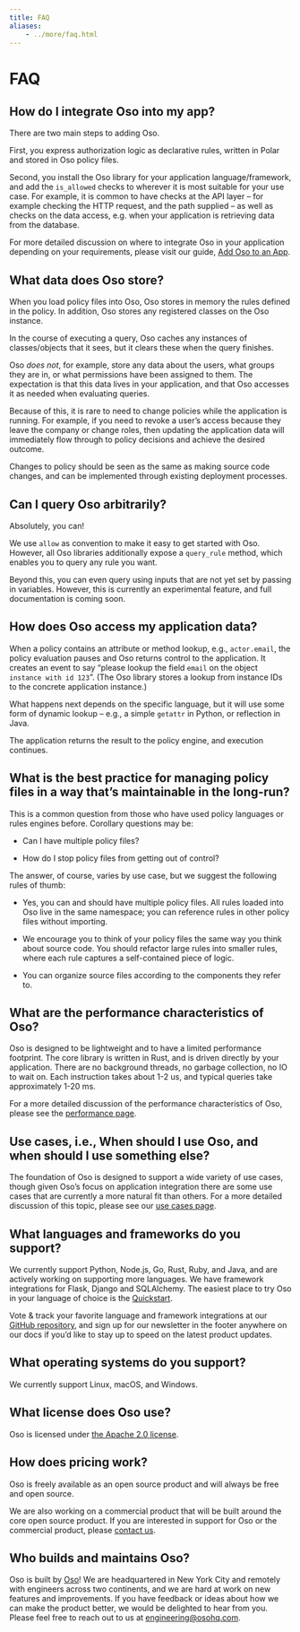 ```yaml
---
title: FAQ
aliases: 
    - ../more/faq.html
---
```


# FAQ

## How do I integrate Oso into my app?

There are two main steps to adding Oso.

First, you express authorization logic as declarative rules, written in Polar and stored in Oso policy files.

Second, you install the Oso library for your application language/framework,
and add the `is_allowed` checks to wherever it is most suitable for your use case.
For example, it is common to have checks at the API layer – for example checking
the HTTP request, and the path supplied – as well as checks on the data access,
e.g. when your application is retrieving data from the database.

For more detailed discussion on where to integrate Oso in your application
depending on your requirements, please visit our guide, [Add Oso to an App](getting-started/application).

## What data does Oso store?

When you load policy files into Oso, Oso stores in memory the rules defined in
the policy. In addition, Oso stores any registered classes on the Oso instance.

In the course of executing a query, Oso caches any instances of classes/objects
that it sees, but it clears these when the query finishes.

Oso *does not*, for example, store any data about the users, what groups they
are in, or what permissions have been assigned to them. The expectation is that
this data lives in your application, and that Oso accesses it as needed when evaluating queries.

Because of this, it is rare to need to change policies while the application
is running. For example, if you need to revoke a user’s access because they leave
the company or change roles, then updating the application data will immediately flow through to policy decisions and achieve the desired outcome.

Changes to policy should be seen as the same as making source code changes,
and can be implemented through existing deployment processes.

## Can I query Oso arbitrarily?

Absolutely, you can!

We use `allow` as convention to make it easy to get started with Oso.
However, all Oso libraries additionally expose a `query_rule` method,
which enables you to query any rule you want.

Beyond this, you can even query using inputs that are not yet set by
passing in variables. However, this is currently an experimental feature, and
full documentation is coming soon.

## How does Oso access my application data?

When a policy contains an attribute or method lookup, e.g., `actor.email`, the
policy evaluation pauses and Oso returns control to the application.
It creates an event to say “please lookup the field `email` on the object
`instance with id 123`”. (The Oso library stores a lookup from instance IDs to the
concrete application instance.)

What happens next depends on the specific language, but it will use some form of
dynamic lookup – e.g., a simple `getattr` in Python, or reflection in Java.

The application returns the result to the policy engine, and execution continues.

## What is the best practice for managing policy files in a way that’s maintainable in the long-run?

This is a common question from those who have used policy languages or rules
engines before. Corollary questions may be:


* Can I have multiple policy files?


* How do I stop policy files from getting out of control?

The answer, of course, varies by use case, but we suggest the following rules of thumb:


* Yes, you can and should have multiple policy files. All rules loaded
into Oso live in the same namespace; you can reference rules in other
policy files without importing.


* We encourage you to think of your policy files the same way you think
about source code. You should refactor large rules into smaller
rules, where each rule captures a self-contained piece of logic.


* You can organize source files according to the components they refer to.

## What are the performance characteristics of Oso?

Oso is designed to be lightweight and to have a limited performance footprint. The core library is written in Rust, and is
driven directly by your application. There are no background threads, no garbage collection, no
IO to wait on. Each instruction takes about 1-2 us, and typical queries take approximately 1-20 ms.

For a more detailed discussion of the performance characteristics of Oso,
please see the [performance page](performance).

## Use cases, i.e., When should I use Oso, and when should I use something else?

The foundation of Oso is designed to support a wide variety of use cases, though
given Oso’s focus on application integration there are some use cases that are
currently a more natural fit than others. For a more detailed discussion of this
topic, please see our [use cases page](https://www.osohq.com/use-cases).

## What languages and frameworks do you support?

We currently support Python, Node.js, Go, Rust, Ruby, and Java, and are actively working on supporting more languages.
We have framework integrations for Flask, Django and SQLAlchemy. The easiest place to try Oso in your language of choice is the [Quickstart](getting-started/quickstart).

Vote & track your favorite language and framework integrations at our
[GitHub repository](https://github.com/osohq/oso),
and sign up for our newsletter in the footer anywhere on our docs if you’d like
to stay up to speed on the latest product updates.

## What operating systems do you support?

We currently support Linux, macOS, and Windows.

## What license does Oso use?

Oso is licensed under [the Apache 2.0 license](https://github.com/osohq/oso/blob/main/LICENSE).

## How does pricing work?

Oso is freely available as an open source product and will always be free and open source.

We are also working on a commercial product that will be built around the core open source product. If you are interested in support for Oso or the commercial
product, please [contact us](https://osohq.com/company/contact-us).

## Who builds and maintains Oso?

Oso is built by [Oso](https://www.osohq.com/company/about-us)! We are headquartered in New York City and remotely with engineers across two continents, and we are
hard at work on new features and improvements. If you have feedback or ideas about
how we can make the product better, we would be delighted to hear from you.
Please feel free to reach out to us at <a href="mailto:engineering@osohq.com">engineering@osohq.com</a>.
